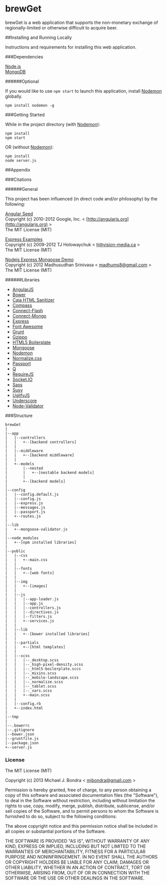 brewGet
===

brewGet is a web application that supports the non-monetary exchange of regionally-limited or otherwise difficult to acquire beer.

##Installing and Running Locally

Instructions and requirements for installing this web application.

###Dependencies

[Node.js](https://nodejs.org/)  
[MongoDB](http://www.mongodb.org/)  

######Optional

If you would like to use `npm start` to launch this application, install [Nodemon](http://remy.github.io/nodemon/) globally.

```
npm install nodemon -g
```

###Getting Started

While in the project directory (with [Nodemon](http://remy.github.io/nodemon/)):   

```
npm install
npm start
```
OR (without [Nodemon](http://remy.github.io/nodemon/)):  

```
npm install
node server.js
```

##Appendix

###Citations

######General

This project has been influenced (in direct code and/or philosophy) by the following:

[Angular Seed](https://github.com/angular/angular-seed)  
Copyright (c) 2010-2012 Google, Inc. < [http://angularjs.org](http://angularjs.org) >  
The MIT License (MIT)

[Express Examples](https://github.com/visionmedia/express/tree/master/examples)  
Copyright (c) 2009-2012 TJ Holowaychuk < [tj@vision-media.ca](mailto:tj@vision-media.ca) >  
The MIT License (MIT)

[Nodejs Express Mongoose Demo](https://github.com/madhums/node-express-mongoose-demo)   
Copyright (c) 2012 Madhusudhan Srinivasa < [madhums8@gmail.com](mailto:madhums8@gmail.com) >  
The MIT License (MIT)

######Libraries

* [AngularJS](http://angularjs.org/)
* [Bower](http://bower.io/)
* [Caja HTML Sanitizer](https://github.com/theSmaw/Caja-HTML-Sanitizer)
* [Compass](http://compass-style.org/)
* [Connect-Flash](https://github.com/jaredhanson/connect-flash)
* [Connect-Mongo](http://kcbanner.github.io/connect-mongo/)
* [Express](http://expressjs.com/)
* [Font Awesome](http://fontawesome.io/)
* [Grunt](http://gruntjs.com/)
* [Gzippo](http://tomg.co/gzippo)
* [HTML5 Boilerplate](http://html5boilerplate.com/)
* [Mongoose](http://mongoosejs.com/)
* [Nodemon](http://remy.github.io/nodemon/)
* [Normalize.css](http://necolas.github.io/normalize.css/)
* [Passport](http://passportjs.org/)
* [Q](http://documentup.com/kriskowal/q/)
* [RequireJS](http://requirejs.org/)
* [Socket.IO](http://socket.io/)
* [Sass](http://sass-lang.com/)
* [Susy](http://susy.oddbird.net/)
* [UglifyJS](http://lisperator.net/uglifyjs/)
* [Underscore](http://underscorejs.org/)
* [Node-Validator](https://github.com/chriso/node-validator)

###Structure

```
brewGet  
|    
|--app  
|	|--controllers
|	|	+--[backend controllers]
|	|
|	|--middleware
|	|	+--[backend middleware]
|	|
|	+--models
|		|--nested
|		|	+--[nestable backend models]
|		|
|		+--[backend models]
|
|--config
|	|--config.default.js
|	|--config.js
|	|--express.js
|	|--messages.js
|	|--passport.js
|	+--routes.js
|
|--lib
|	+--mongoose-validator.js
|
|--node_modules
|	+--[npm installed libraries]
|
|--public
|	|--css
|	|	+--main.css
|	|
|	|--fonts
|	|	+--[web fonts]
|	|
|	|--img
|	|	+--[images]
|	|
|	|--js
|	|	|--app-loader.js
|	|	|--app.js
|	|	|--controllers.js
|	|	|--directives.js
|	|	|--filters.js
|	|	+--services.js
|	|
|	|--lib
|	|	+--[bower installed libraries]
|	|
|	|--partials
|	|	+--[html templates]
|	|
|	|--scss
|	|	|--_desktop.scss
|	|	|--_high-pixel-density.scss
|	|	|--_html5-boilerplate.sccs
|	|	|--_mixins.scss
|	|	|--_mobile-landscape.scss
|	|	|--_normalize.scss
|	|	|--_tablet.scss
|	|	|--_vars.scss
|	|	+--main.scss
|	|
|	|--config.rb
|	+--index.html
|
|--tmp
|  
|--.bowerrc
|--.gitignore
|--bower.json
|--gruntfile.js
|--package.json
+--server.js  
```


### License

The MIT License (MIT)

Copyright (c) 2013 Michael J. Bondra < [mjbondra@gmail.com](mailto:mjbondra@gmail.com) >

Permission is hereby granted, free of charge, to any person obtaining a copy
of this software and associated documentation files (the "Software"), to deal
in the Software without restriction, including without limitation the rights
to use, copy, modify, merge, publish, distribute, sublicense, and/or sell
copies of the Software, and to permit persons to whom the Software is
furnished to do so, subject to the following conditions:

The above copyright notice and this permission notice shall be included in
all copies or substantial portions of the Software.

THE SOFTWARE IS PROVIDED "AS IS", WITHOUT WARRANTY OF ANY KIND, EXPRESS OR
IMPLIED, INCLUDING BUT NOT LIMITED TO THE WARRANTIES OF MERCHANTABILITY,
FITNESS FOR A PARTICULAR PURPOSE AND NONINFRINGEMENT. IN NO EVENT SHALL THE
AUTHORS OR COPYRIGHT HOLDERS BE LIABLE FOR ANY CLAIM, DAMAGES OR OTHER
LIABILITY, WHETHER IN AN ACTION OF CONTRACT, TORT OR OTHERWISE, ARISING FROM,
OUT OF OR IN CONNECTION WITH THE SOFTWARE OR THE USE OR OTHER DEALINGS IN
THE SOFTWARE.